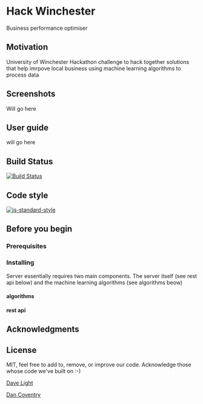 # Hack Winchester
Business performance optimiser

## Motivation
University of Winchester Hackathon challenge to hack together solutions that help imrpove local business using machine learning algorithms to process data

## Screenshots
Will go here

## User guide
will go here

## Build Status
[![Build Status](https://travis-ci.com/dtlight/hack-winchester.svg?token=8VzQcFZGdx7xQoVYeEZv&branch=master)](https://travis-ci.com/dtlight/hack-winchester)

## Code style

[![js-standard-style](https://img.shields.io/badge/code%20style-standard-brightgreen.svg?style=flat)](https://www.python.org/dev/peps/pep-0008/)

## Before you begin

### Prerequisites

### Installing
Server essentially requires two main components. The server itself (see rest api below) and the machine learning algorithms (see algorithms beow)
#### algorithms

#### rest api

## Acknowledgments


## License

MIT, feel free to add to, remove, or improve our code. Acknowledge those whose code we've built on :-)

[Dave Light](davelight.io)

[Dan Coventry](dcoventry97.github.io)

